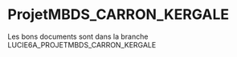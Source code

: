 # ProjetMBDS_CARRON_KERGALE
Les bons documents sont dans la branche LUCIE6A_PROJETMBDS_CARRON_KERGALE
